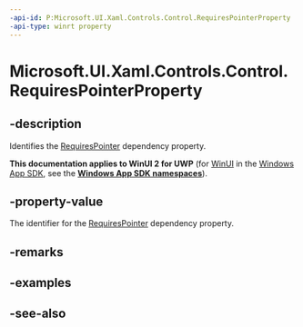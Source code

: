 ```yaml
---
-api-id: P:Microsoft.UI.Xaml.Controls.Control.RequiresPointerProperty
-api-type: winrt property
---
```


<!-- Property syntax
public Windows.UI.Xaml.DependencyProperty RequiresPointerProperty { get; }
-->

# Microsoft.UI.Xaml.Controls.Control.RequiresPointerProperty

## -description
Identifies the [RequiresPointer](control_requirespointer.md) dependency property.

**This documentation applies to WinUI 2 for UWP** (for [WinUI](/windows/apps/winui/winui3/) in the [Windows App SDK](/windows/apps/windows-app-sdk/), see the **[Windows App SDK namespaces](/windows/windows-app-sdk/api/winrt/)**).

## -property-value
The identifier for the [RequiresPointer](control_requirespointer.md) dependency property.

## -remarks

## -examples

## -see-also
